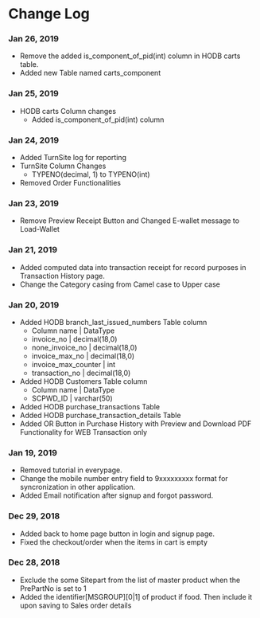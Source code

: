 # Change Log

### Jan 26, 2019 
- Remove the added is_component_of_pid(int) column in HODB carts table.
- Added new Table named carts_component

### Jan 25, 2019
- HODB carts Column changes
    - Added is_component_of_pid(int) column
    
### Jan 24, 2019
- Added TurnSite log for reporting
- TurnSite Column Changes
    - TYPENO(decimal, 1) to TYPENO(int)
- Removed Order Functionalities

### Jan 23, 2019
- Remove Preview Receipt Button and Changed E-wallet message to Load-Wallet

### Jan 21, 2019
- Added computed data into transaction receipt for record purposes in Transaction History page.
- Change the Category casing from Camel case to Upper case 

### Jan 20, 2019
- Added HODB branch_last_issued_numbers Table column
    - Column name   |   DataType
    - invoice_no    |   decimal(18,0)
    - none_invoice_no   |   decimal(18,0)
    - invoice_max_no    |   decimal(18,0)
    - invoice_max_counter   |   int
    - transaction_no    |   decimal(18,0)
- Added HODB Customers Table column
    - Column name   |   DataType
    - SCPWD_ID  |   varchar(50)
- Added HODB purchase_transactions Table
- Added HODB purchase_transaction_details Table
- Added OR Button in Purchase History with Preview and Download PDF Functionality for WEB Transaction only

### Jan 19, 2019
- Removed tutorial in everypage.
- Change the mobile number entry field to 9xxxxxxxxx format for syncronization in other application.
- Added Email notification after signup and forgot password.

### Dec 29, 2018
- Added back to home page button in login and signup page.
- Fixed the checkout/order when the items in cart is empty

### Dec 28, 2018
- Exclude the some Sitepart from the list of master product when the PrePartNo is set to 1
- Added the identifier[MSGROUP][0|1] of product if food. Then include it upon saving to Sales order details